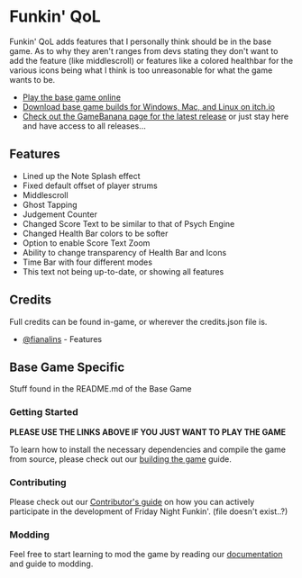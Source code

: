 # Funkin' QoL

Funkin' QoL adds features that I personally think should be in the base game. As to why they aren't ranges from devs stating they don't want to add the feature (like middlescroll) or features like a colored healthbar for the various icons being what I think is too unreasonable for what the game wants to be.

- [Play the base game online](https://www.newgrounds.com/portal/view/770371)
- [Download base game builds for Windows, Mac, and Linux on itch.io](https://ninja-muffin24.itch.io/funkin)
- [Check out the GameBanana page for the latest release](https://gamebanana.com/mods/522085)
  or just stay here and have access to all releases...

## Features

- Lined up the Note Splash effect
- Fixed default offset of player strums
- Middlescroll
- Ghost Tapping
- Judgement Counter
- Changed Score Text to be similar to that of Psych Engine
- Changed Health Bar colors to be softer
- Option to enable Score Text Zoom
- Ability to change transparency of Health Bar and Icons
- Time Bar with four different modes
- This text not being up-to-date, or showing all features

## Credits

Full credits can be found in-game, or wherever the credits.json file is.

- [@fianalins](https://www.youtube.com/fianalins) - Features

## Base Game Specific

Stuff found in the README.md of the Base Game

### Getting Started

**PLEASE USE THE LINKS ABOVE IF YOU JUST WANT TO PLAY THE GAME**

To learn how to install the necessary dependencies and compile the game from source, please check out our [building the game](/docs/COMPILING.md) guide.

### Contributing

Please check out our [Contributor's guide](./CONTRIBUTORS.md) on how you can actively participate in the development of Friday Night Funkin'.
(file doesn't exist..?)

### Modding

Feel free to start learning to mod the game by reading our [documentation](https://funkincrew.github.io/funkin-modding-docs/) and guide to modding.
